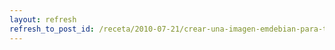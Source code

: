 ```yaml
---
layout: refresh
refresh_to_post_id: /receta/2010-07-21/crear-una-imagen-emdebian-para-tu-friendlyarm
---
```

